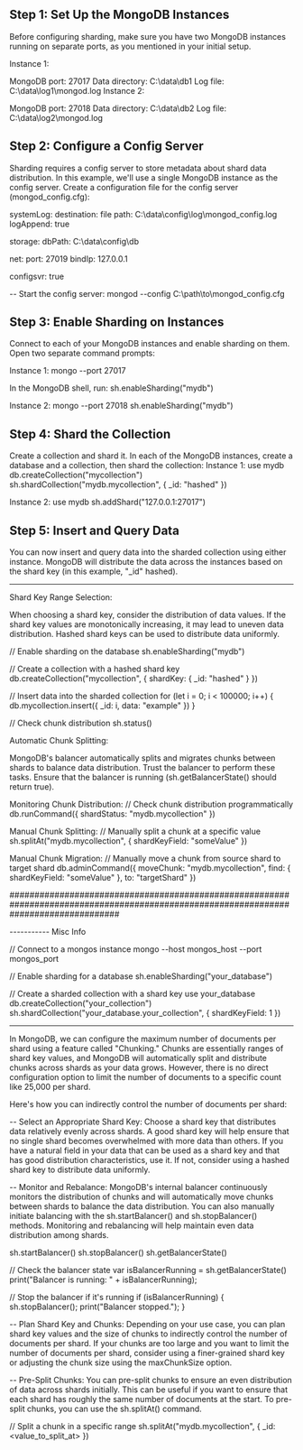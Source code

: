## Step 1: Set Up the MongoDB Instances

Before configuring sharding, make sure you have two MongoDB instances running on separate ports, as you mentioned in your initial setup.

Instance 1:

MongoDB port: 27017
Data directory: C:\data\db1
Log file: C:\data\log1\mongod.log
Instance 2:

MongoDB port: 27018
Data directory: C:\data\db2
Log file: C:\data\log2\mongod.log

## Step 2: Configure a Config Server

Sharding requires a config server to store metadata about shard data distribution. In this example, we'll use a single MongoDB instance as the config server. Create a configuration file for the config server (mongod_config.cfg):

systemLog:
  destination: file
  path: C:\data\config\log\mongod_config.log
  logAppend: true

storage:
  dbPath: C:\data\config\db

net:
  port: 27019
  bindIp: 127.0.0.1

configsvr: true

-- Start the config server:
mongod --config C:\path\to\mongod_config.cfg

## Step 3: Enable Sharding on Instances

Connect to each of your MongoDB instances and enable sharding on them. Open two separate command prompts:

Instance 1: mongo --port 27017

In the MongoDB shell, run:
sh.enableSharding("mydb")

Instance 2:
mongo --port 27018
sh.enableSharding("mydb")


## Step 4: Shard the Collection
Create a collection and shard it. In each of the MongoDB instances, create a database and a collection, then shard the collection:
Instance 1:
use mydb
db.createCollection("mycollection")
sh.shardCollection("mydb.mycollection", { _id: "hashed" })

Instance 2:
use mydb
sh.addShard("127.0.0.1:27017")


## Step 5: Insert and Query Data
You can now insert and query data into the sharded collection using either instance. MongoDB will distribute the data across the instances based on the shard key (in this example, "_id" hashed).



-----------

Shard Key Range Selection:

When choosing a shard key, consider the distribution of data values. If the shard key values are monotonically increasing, it may lead to uneven data distribution. Hashed shard keys can be used to distribute data uniformly.

// Enable sharding on the database
sh.enableSharding("mydb")

// Create a collection with a hashed shard key
db.createCollection("mycollection", { shardKey: { _id: "hashed" } })

// Insert data into the sharded collection
for (let i = 0; i < 100000; i++) {
    db.mycollection.insert({ _id: i, data: "example" })
}

// Check chunk distribution
sh.status()


Automatic Chunk Splitting:

MongoDB's balancer automatically splits and migrates chunks between shards to balance data distribution. Trust the balancer to perform these tasks.
Ensure that the balancer is running (sh.getBalancerState() should return true).



Monitoring Chunk Distribution:
// Check chunk distribution programmatically
db.runCommand({ shardStatus: "mydb.mycollection" })


Manual Chunk Splitting:
// Manually split a chunk at a specific value
sh.splitAt("mydb.mycollection", { shardKeyField: "someValue" })

Manual Chunk Migration:
// Manually move a chunk from source shard to target shard
db.adminCommand({
  moveChunk: "mydb.mycollection",
  find: { shardKeyField: "someValue" },
  to: "targetShard"
})


######################################################################################################################################

----------- Misc Info

// Connect to a mongos instance
mongo --host mongos_host --port mongos_port

// Enable sharding for a database
sh.enableSharding("your_database")

// Create a sharded collection with a shard key
use your_database
db.createCollection("your_collection")
sh.shardCollection("your_database.your_collection", { shardKeyField: 1 })


-------------------------------------------------------

In MongoDB, we can configure the maximum number of documents per shard using a feature called "Chunking." Chunks are essentially ranges of shard key values, and MongoDB will automatically split and distribute chunks across shards as your data grows. However, there is no direct configuration option to limit the number of documents to a specific count like 25,000 per shard.

Here's how you can indirectly control the number of documents per shard:

-- Select an Appropriate Shard Key: Choose a shard key that distributes data relatively evenly across shards. A good shard key will help ensure that no single shard becomes overwhelmed with more data than others. If you have a natural field in your data that can be used as a shard key and that has good distribution characteristics, use it. If not, consider using a hashed shard key to distribute data uniformly.

-- Monitor and Rebalance: MongoDB's internal balancer continuously monitors the distribution of chunks and will automatically move chunks between shards to balance the data distribution. You can also manually initiate balancing with the sh.startBalancer() and sh.stopBalancer() methods. Monitoring and rebalancing will help maintain even data distribution among shards.

sh.startBalancer()
sh.stopBalancer()
sh.getBalancerState()

// Check the balancer state
var isBalancerRunning = sh.getBalancerState()
print("Balancer is running: " + isBalancerRunning);

// Stop the balancer if it's running
if (isBalancerRunning) {
  sh.stopBalancer();
  print("Balancer stopped.");
}



-- Plan Shard Key and Chunks: Depending on your use case, you can plan shard key values and the size of chunks to indirectly control the number of documents per shard. If your chunks are too large and you want to limit the number of documents per shard, consider using a finer-grained shard key or adjusting the chunk size using the maxChunkSize option.

-- Pre-Split Chunks: You can pre-split chunks to ensure an even distribution of data across shards initially. This can be useful if you want to ensure that each shard has roughly the same number of documents at the start. To pre-split chunks, you can use the sh.splitAt() command.

// Split a chunk in a specific range
sh.splitAt("mydb.mycollection", { _id: <value_to_split_at> })
 